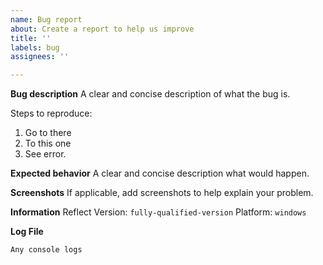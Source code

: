 ```yaml
---
name: Bug report
about: Create a report to help us improve
title: ''
labels: bug
assignees: ''

---
```


**Bug description**
A clear and concise description of what the bug is.

Steps to reproduce:
1. Go to there
2. To this one
3. See error.

**Expected behavior**
A clear and concise description what would happen.

**Screenshots**
If applicable, add screenshots to help explain your problem.

**Information**
Reflect Version: `fully-qualified-version`
Platform: `windows`

**Log File**
```
Any console logs
```
